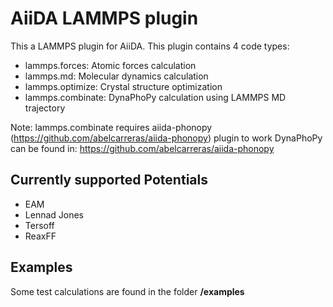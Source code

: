 
AiiDA LAMMPS plugin
====================

This a LAMMPS plugin for AiiDA. 
This plugin contains 4 code types:

- lammps.forces: Atomic forces calculation
- lammps.md: Molecular dynamics calculation
- lammps.optimize: Crystal structure optimization
- lammps.combinate: DynaPhoPy calculation using LAMMPS MD trajectory


Note: lammps.combinate requires aiida-phonopy (https://github.com/abelcarreras/aiida-phonopy) 
plugin to work DynaPhoPy can be found in: https://github.com/abelcarreras/aiida-phonopy

Currently supported Potentials
------------------------------
 - EAM
 - Lennad Jones
 - Tersoff
 - ReaxFF
 
 
Examples
--------
Some test calculations are found in the folder **/examples**
